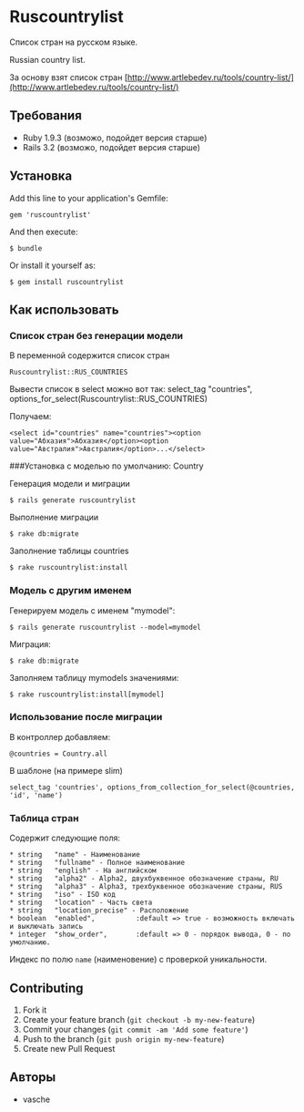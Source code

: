 # Ruscountrylist

Список стран на русском языке.

Russian country list.

За основу взят список стран [http://www.artlebedev.ru/tools/country-list/](http://www.artlebedev.ru/tools/country-list/)

## Требования

- Ruby 1.9.3 (возможо, подойдет версия старше)
- Rails 3.2 (возможо, подойдет версия старше)

## Установка

Add this line to your application's Gemfile:

    gem 'ruscountrylist'

And then execute:

    $ bundle

Or install it yourself as:

    $ gem install ruscountrylist

## Как использовать

### Список стран без генерации модели

В переменной содержится список стран

    Ruscountrylist::RUS_COUNTRIES

Вывести список в select можно вот так:
select_tag "countries", options_for_select(Ruscountrylist::RUS_COUNTRIES)

Получаем:

    <select id="countries" name="countries"><option value="Абхазия">Абхазия</option><option value="Австралия">Австралия</option>...</select>

###Установка с моделью по умолчанию: Country

Генерация модели и миграции

    $ rails generate ruscountrylist

Выполнение миграции

    $ rake db:migrate

Заполнение таблицы countries

    $ rake ruscountrylist:install

### Модель с другим именем

Генерируем модель с именем "mymodel":

    $ rails generate ruscountrylist --model=mymodel

Миграция:

    $ rake db:migrate

Заполняем таблицу mymodels значениями:

    $ rake ruscountrylist:install[mymodel]

### Использование после миграции

В контроллер добавляем:

    @countries = Country.all

В шаблоне (на примере slim)

    select_tag 'countries', options_from_collection_for_select(@countries, 'id', 'name')

### Таблица стран

Содержит следующие поля:

    * string   "name" - Наименование
    * string   "fullname" - Полное наименование
    * string   "english" - На английском
    * string   "alpha2" - Alpha2, двухбуквенное обозначение страны, RU
    * string   "alpha3" - Alpha3, трехбуквенное обозначение страны, RUS
    * string   "iso" - ISO код
    * string   "location" - Часть света
    * string   "location_precise" - Расположение
    * boolean  "enabled",          :default => true - возможность включать и выключать запись
    * integer  "show_order",       :default => 0 - порядок вывода, 0 - по умолчанию.

Индекс по полю `name` (наименовение) с проверкой уникальности.

## Contributing

1. Fork it
2. Create your feature branch (`git checkout -b my-new-feature`)
3. Commit your changes (`git commit -am 'Add some feature'`)
4. Push to the branch (`git push origin my-new-feature`)
5. Create new Pull Request

## Авторы

- vasche
